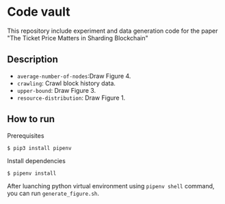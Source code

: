 # Code vault
This repository include experiment and data generation code for the paper "The Ticket Price Matters in Sharding Blockchain"

## Description

* `average-number-of-nodes`:Draw Figure 4.
* `crawling`: Crawl block history data.
* `upper-bound`: Draw Figure 3.
* `resource-distribution`: Draw Figure 1.

## How to run
Prerequisites
```shellsciprt
$ pip3 install pipenv
```

Install dependencies
```shellscript
$ pipenv install
```

After luanching python virtual environment using `pipenv shell` command, you can run `generate_figure.sh`.
